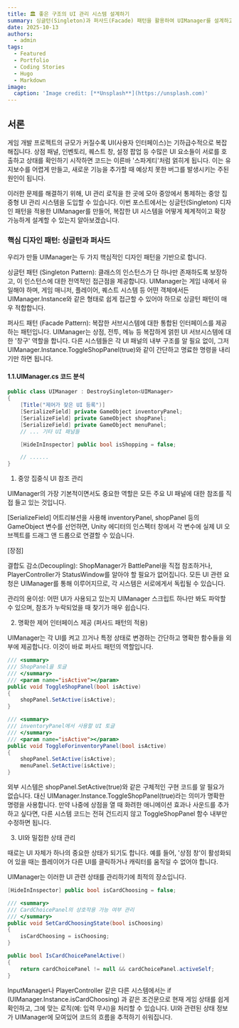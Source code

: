 ```yaml
---
title: 🏛️ 좋은 구조의 UI 관리 시스템 설계하기
summary: 싱글턴(Singleton)과 퍼사드(Facade) 패턴을 활용하여 UIManager를 설계하고, 복잡하게 얽힌 UI들을 중앙에서 효율적으로 관리하는 방법에 대해 Unity C# 코드를 예시로 알아봅니다.
date: 2025-10-13
authors:
  - admin
tags:
  - Featured
  - Portfolio
  - Coding Stories
  - Hugo
  - Markdown
image:
  caption: 'Image credit: [**Unsplash**](https://unsplash.com)'
---
```


## 서론

게임 개발 프로젝트의 규모가 커질수록 UI(사용자 인터페이스)는 기하급수적으로 복잡해집니다. 상점 패널, 인벤토리, 퀘스트 창, 설정 팝업 등 수많은 UI 요소들이 서로를 호출하고 상태를 확인하기 시작하면 코드는 이른바 '스파게티'처럼 얽히게 됩니다. 이는 유지보수를 어렵게 만들고, 새로운 기능을 추가할 때 예상치 못한 버그를 발생시키는 주된 원인이 됩니다.

이러한 문제를 해결하기 위해, UI 관리 로직을 한 곳에 모아 중앙에서 통제하는 중앙 집중형 UI 관리 시스템을 도입할 수 있습니다. 이번 포스트에서는 싱글턴(Singleton) 디자인 패턴을 적용한 UIManager를 만들어, 복잡한 UI 시스템을 어떻게 체계적이고 확장 가능하게 설계할 수 있는지 알아보겠습니다.

### 핵심 디자인 패턴: 싱글턴과 퍼사드

우리가 만들 UIManager는 두 가지 핵심적인 디자인 패턴을 기반으로 합니다.

싱글턴 패턴 (Singleton Pattern): 클래스의 인스턴스가 단 하나만 존재하도록 보장하고, 이 인스턴스에 대한 전역적인 접근점을 제공합니다. UIManager는 게임 내에서 유일해야 하며, 게임 매니저, 플레이어, 퀘스트 시스템 등 어떤 객체에서든 UIManager.Instance와 같은 형태로 쉽게 접근할 수 있어야 하므로 싱글턴 패턴이 매우 적합합니다.

퍼사드 패턴 (Facade Pattern): 복잡한 서브시스템에 대한 통합된 인터페이스를 제공하는 패턴입니다. UIManager는 상점, 전투, 메뉴 등 복잡하게 얽힌 UI 서브시스템에 대한 '창구' 역할을 합니다. 다른 시스템들은 각 UI 패널의 내부 구조를 알 필요 없이, 그저 UIManager.Instance.ToggleShopPanel(true)와 같이 간단하고 명료한 명령을 내리기만 하면 됩니다.

#### 1.1.UIManager.cs 코드 분석
```csharp
public class UIManager : DestroySingleton<UIManager>
{
    [Title("제어가 잦은 UI 등록")] 
    [SerializeField] private GameObject inventoryPanel;
    [SerializeField] private GameObject shopPanel;
    [SerializeField] private GameObject menuPanel;
    // ... 기타 UI 패널들

    [HideInInspector] public bool isShopping = false;

    // ......
}
```
1. 중앙 집중식 UI 참조 관리

UIManager의 가장 기본적이면서도 중요한 역할은 모든 주요 UI 패널에 대한 참조를 직접 들고 있는 것입니다.

[SerializeField] 어트리뷰션을 사용해 inventoryPanel, shopPanel 등의 GameObject 변수를 선언하면, Unity 에디터의 인스펙터 창에서 각 변수에 실제 UI 오브젝트를 드래그 앤 드롭으로 연결할 수 있습니다.

[장점]

결합도 감소(Decoupling): ShopManager가 BattlePanel을 직접 참조하거나, PlayerController가 StatusWindow를 알아야 할 필요가 없어집니다. 모든 UI 관련 요청은 UIManager를 통해 이루어지므로, 각 시스템은 서로에게서 독립될 수 있습니다.

관리의 용이성: 어떤 UI가 사용되고 있는지 UIManager 스크립트 하나만 봐도 파악할 수 있으며, 참조가 누락되었을 때 찾기가 매우 쉽습니다.

2. 명확한 제어 인터페이스 제공 (퍼사드 패턴의 적용)

UIManager는 각 UI를 켜고 끄거나 특정 상태로 변경하는 간단하고 명확한 함수들을 외부에 제공합니다. 이것이 바로 퍼사드 패턴의 역할입니다.

```csharp
/// <summary>
/// ShopPanel을 토글
/// </summary>
/// <param name="isActive"></param>
public void ToggleShopPanel(bool isActive)
{
    shopPanel.SetActive(isActive);
}

/// <summary>
/// inventoryPanel에서 사용할 UI 토글
/// </summary>
/// <param name="isActive"></param>
public void ToggleForinventoryPanel(bool isActive)
{
    shopPanel.SetActive(isActive);
    menuPanel.SetActive(isActive);
}
```

외부 시스템은 shopPanel.SetActive(true)와 같은 구체적인 구현 코드를 알 필요가 없습니다. 대신 UIManager.Instance.ToggleShopPanel(true)라는 의미가 명확한 명령을 사용합니다. 만약 나중에 상점을 열 때 화려한 애니메이션 효과나 사운드를 추가하고 싶다면, 다른 시스템 코드는 전혀 건드리지 않고 ToggleShopPanel 함수 내부만 수정하면 됩니다.

3. UI와 밀접한 상태 관리

때로는 UI 자체가 하나의 중요한 상태가 되기도 합니다. 예를 들어, '상점 창'이 활성화되어 있을 때는 플레이어가 다른 UI를 클릭하거나 캐릭터를 움직일 수 없어야 합니다.

UIManager는 이러한 UI 관련 상태를 관리하기에 최적의 장소입니다.

```csharp
[HideInInspector] public bool isCardChoosing = false;

/// <summary>
/// CardChoicePanel의 상호작용 가능 여부 관리
/// </summary>
public void SetCardChoosingState(bool isChoosing)
{
    isCardChoosing = isChoosing;
}

public bool IsCardChoicePanelActive()
{
    return cardChoicePanel != null && cardChoicePanel.activeSelf;
}
```

InputManager나 PlayerController 같은 다른 시스템에서는 if (UIManager.Instance.isCardChoosing) 과 같은 조건문으로 현재 게임 상태를 쉽게 확인하고, 그에 맞는 로직(예: 입력 무시)을 처리할 수 있습니다. UI와 관련된 상태 정보가 UIManager에 모여있어 코드의 흐름을 추적하기 쉬워집니다.

